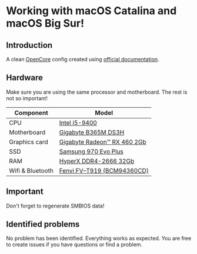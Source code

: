 # Working with macOS Catalina and macOS Big Sur!

## Introduction
A clean [OpenCore](https://dortania.github.io/OpenCore-Install-Guide/) config created using [official documentation](https://dortania.github.io/docs/).

## Hardware
Make sure you are using the same processor and motherboard.  The rest is not so important!

| Component | Model |
| ------ | ------ |
| CPU | [Intel i5-9400](https://ark.intel.com/content/www/us/en/ark/products/134898/intel-core-i5-9400-processor-9m-cache-up-to-4-10-ghz.html) |
| Motherboard | [Gigabyte B365M DS3H](https://www.gigabyte.com/Motherboard/B365M-DS3H-rev-10) |
| Graphics card | [Gigabyte Radeon™ RX 460 2Gb](https://www.gigabyte.com/Graphics-Card/GV-RX460WF2OC-2GD) |
| SSD | [Samsung 970 Evo Plus](https://www.samsung.com/us/computing/memory-storage/solid-state-drives/ssd-970-evo-plus-nvme-m-2-500gb-mz-v7s500b-am/) |
| RAM | [HyperX DDR4-2666 32Gb](https://www.hyperxgaming.com/us/memory/fury-ddr4) |
| Wifi & Bluetooth | [Fenvi FV–T919 (BCM94360CD)](https://aliexpress.ru/item/32778371977.html?&sku_id=12000018003239936) |

## Important
Don't forget to regenerate SMBIOS data!

## Identified problems
No problem has been identified. Everything works as expected.
You are free to create issues if you have questions or find a problem.